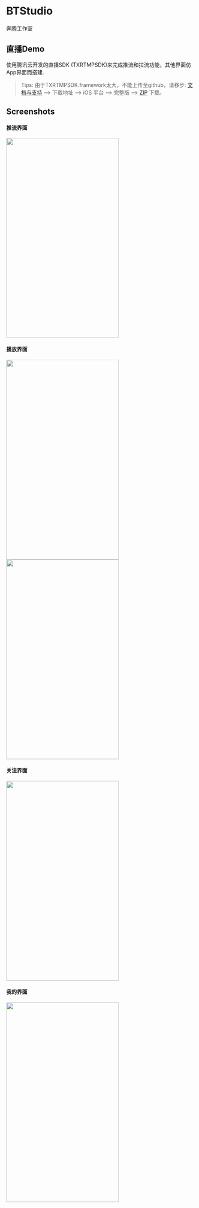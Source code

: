 # BTStudio
奔腾工作室

## 直播Demo

使用腾讯云开发的直播SDK (TXRTMPSDK)来完成推流和拉流功能，其他界面仿App界面而搭建.

> Tips: 由于TXRTMPSDK.framework太大，不能上传至github，请移步: [文档与支持](https://www.qcloud.com/document/product/454/7873#.E4.B8.8B.E8.BD.BD.E5.9C.B0.E5.9D.80) --> 下载地址 --> iOS 平台 --> 完整版 --> [ZIP](http://download-1252463788.cossh.myqcloud.com/RTMPSDKiOS2.0.5.3454.zip) 下载。


## Screenshots

#### <a id=">推流界面"></a>推流界面
<img src="https://github.com/wz15011015github/BTStudio/blob/LiveBroadcast/LiveForMobile/Resource/screenshot/push.png" width="300" height="533">

#### <a id=">播放界面1"></a>播放界面
<img src="https://github.com/wz15011015github/BTStudio/blob/LiveBroadcast/LiveForMobile/Resource/screenshot/play_1.png" width="300" height="533"> <img src="https://github.com/wz15011015github/BTStudio/blob/LiveBroadcast/LiveForMobile/Resource/screenshot/play_2.png" width="300" height="533">

#### <a id=">关注界面"></a>关注界面
<img src="https://github.com/wz15011015github/BTStudio/blob/LiveBroadcast/LiveForMobile/Resource/screenshot/follow.png" width="300" height="533">

#### <a id=">我的界面"></a>我的界面
<img src="https://github.com/wz15011015github/BTStudio/blob/LiveBroadcast/LiveForMobile/Resource/screenshot/mine.png" width="300" height="533">
